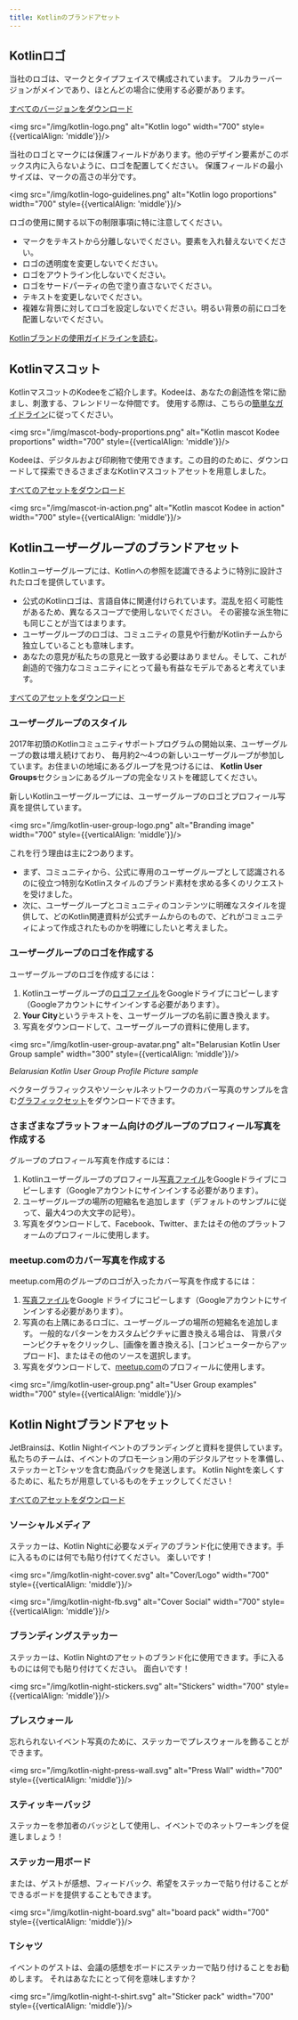 ```yaml
---
title: Kotlinのブランドアセット
---
```

## Kotlinロゴ

当社のロゴは、マークとタイプフェイスで構成されています。
フルカラーバージョンがメインであり、ほとんどの場合に使用する必要があります。

[すべてのバージョンをダウンロード](https://resources.jetbrains.com/storage/products/kotlin/docs/kotlin_logos.zip)

<img src="/img/kotlin-logo.png" alt="Kotlin logo" width="700" style={{verticalAlign: 'middle'}}/>

当社のロゴとマークには保護フィールドがあります。他のデザイン要素がこのボックス内に入らないように、ロゴを配置してください。
保護フィールドの最小サイズは、マークの高さの半分です。

<img src="/img/kotlin-logo-guidelines.png" alt="Kotlin logo proportions" width="700" style={{verticalAlign: 'middle'}}/>

ロゴの使用に関する以下の制限事項に特に注意してください。

* マークをテキストから分離しないでください。要素を入れ替えないでください。
* ロゴの透明度を変更しないでください。
* ロゴをアウトライン化しないでください。
* ロゴをサードパーティの色で塗り直さないでください。
* テキストを変更しないでください。
* 複雑な背景に対してロゴを設定しないでください。明るい背景の前にロゴを配置しないでください。

[Kotlinブランドの使用ガイドラインを読む](https://kotlinfoundation.org/guidelines/)。

## Kotlinマスコット

KotlinマスコットのKodeeをご紹介します。Kodeeは、あなたの創造性を常に励まし、刺激する、フレンドリーな仲間です。
使用する際は、こちらの[簡単なガイドライン](https://resources.jetbrains.com/storage/products/kotlin/docs/Kotlin_Mascot_Guidelines.pdf)に従ってください。

<img src="/img/mascot-body-proportions.png" alt="Kotlin mascot Kodee proportions" width="700" style={{verticalAlign: 'middle'}}/>

Kodeeは、デジタルおよび印刷物で使用できます。この目的のために、ダウンロードして探索できるさまざまなKotlinマスコットアセットを用意しました。

[すべてのアセットをダウンロード](https://resources.jetbrains.com/storage/products/kotlin/docs/kotlin_mascot_2.zip)

<img src="/img/mascot-in-action.png" alt="Kotlin mascot Kodee in action" width="700" style={{verticalAlign: 'middle'}}/>

## Kotlinユーザーグループのブランドアセット

Kotlinユーザーグループには、Kotlinへの参照を認識できるように特別に設計されたロゴを提供しています。

* 公式のKotlinロゴは、言語自体に関連付けられています。混乱を招く可能性があるため、異なるスコープで使用しないでください。
  その密接な派生物にも同じことが当てはまります。
* ユーザーグループのロゴは、コミュニティの意見や行動がKotlinチームから独立していることも意味します。
* あなたの意見が私たちの意見と一致する必要はありません。そして、これが創造的で強力なコミュニティにとって最も有益なモデルであると考えています。

[すべてのアセットをダウンロード](https://drive.google.com/drive/folders/0B3Zi34svOj1RZ2sxZExhblRJc1k)

### ユーザーグループのスタイル

2017年初頭のKotlinコミュニティサポートプログラムの開始以来、ユーザーグループの数は増え続けており、
毎月約2〜4つの新しいユーザーグループが参加しています。お住まいの地域にあるグループを見つけるには、
**Kotlin User Groups**セクションにあるグループの完全なリストを確認してください。

新しいKotlinユーザーグループには、ユーザーグループのロゴとプロフィール写真を提供しています。

<img src="/img/kotlin-user-group-logo.png" alt="Branding image" width="700" style={{verticalAlign: 'middle'}}/>

これを行う理由は主に2つあります。

* まず、コミュニティから、公式に専用のユーザーグループとして認識されるのに役立つ特別なKotlinスタイルのブランド素材を求める多くのリクエストを受けました。
* 次に、ユーザーグループとコミュニティのコンテンツに明確なスタイルを提供して、どのKotlin関連資料が公式チームからのもので、どれがコミュニティによって作成されたものかを明確にしたいと考えました。

### ユーザーグループのロゴを作成する

ユーザーグループのロゴを作成するには：
1. Kotlinユーザーグループの[ロゴファイル](https://docs.google.com/drawings/d/1IcJp8Z2jAwEliXrHB-l9RNK_2LrqGTkNuPPtjrW1iIU/edit)をGoogleドライブにコピーします（Googleアカウントにサインインする必要があります）。
2. **Your City**というテキストを、ユーザーグループの名前に置き換えます。
3. 写真をダウンロードして、ユーザーグループの資料に使用します。

<img src="/img/kotlin-user-group-avatar.png" alt="Belarusian Kotlin User Group sample" width="300" style={{verticalAlign: 'middle'}}/>

*Belarusian Kotlin User Group Profile Picture sample*

ベクターグラフィックスやソーシャルネットワークのカバー写真のサンプルを含む[グラフィックセット](https://drive.google.com/drive/folders/0B3Zi34svOj1RZ2sxZExhblRJc1k)をダウンロードできます。

### さまざまなプラットフォーム向けのグループのプロフィール写真を作成する

グループのプロフィール写真を作成するには：
1. Kotlinユーザーグループのプロフィール[写真ファイル](https://docs.google.com/drawings/d/1buhwccmllb7wFS0OIAub0WC4DIuSHRiDpjEQhB4tkPs/edit)をGoogleドライブにコピーします（Googleアカウントにサインインする必要があります）。
2. ユーザーグループの場所の短縮名を追加します（デフォルトのサンプルに従って、最大4つの大文字の記号）。
3. 写真をダウンロードして、Facebook、Twitter、またはその他のプラットフォームのプロフィールに使用します。

### meetup.comのカバー写真を作成する

meetup.com用のグループのロゴが入ったカバー写真を作成するには：
1. [写真ファイル](https://drive.google.com/file/d/1g_0Plf_do6vrXvy1R-Hx430vfV2CPVKN/view)をGoogle
   ドライブにコピーします（Googleアカウントにサインインする必要があります）。
2. 写真の右上隅にあるロゴに、ユーザーグループの場所の短縮名を追加します。
   一般的なパターンをカスタムピクチャに置き換える場合は、
   背景パターンピクチャをクリックし、[画像を置き換える]、[コンピューターからアップロード]、またはその他のソースを選択します。
3. 写真をダウンロードして、[meetup.com](https://meetup.com)のプロフィールに使用します。

<img src="/img/kotlin-user-group.png" alt="User Group examples" width="700" style={{verticalAlign: 'middle'}}/>

## Kotlin Nightブランドアセット

JetBrainsは、Kotlin Nightイベントのブランディングと資料を提供しています。
私たちのチームは、イベントのプロモーション用のデジタルアセットを準備し、ステッカーとTシャツを含む商品パックを発送します。
Kotlin Nightを楽しくするために、私たちが用意しているものをチェックしてください！

[すべてのアセットをダウンロード](https://drive.google.com/drive/folders/1wTJ-PiO6VvbY6XdACGLsWZ_N8KHI0Nvr)

### ソーシャルメディア

ステッカーは、Kotlin Nightに必要なメディアのブランド化に使用できます。手に入るものには何でも貼り付けてください。
楽しいです！

<img src="/img/kotlin-night-cover.svg" alt="Cover/Logo" width="700" style={{verticalAlign: 'middle'}}/>

<img src="/img/kotlin-night-fb.svg" alt="Cover Social" width="700" style={{verticalAlign: 'middle'}}/>

### ブランディングステッカー

ステッカーは、Kotlin Nightのアセットのブランド化に使用できます。手に入るものには何でも貼り付けてください。
面白いです！

<img src="/img/kotlin-night-stickers.svg" alt="Stickers" width="700" style={{verticalAlign: 'middle'}}/>

<!-- ![Stickers usage](kotlin-night-stickers-usage.svg){width=700} -->

### プレスウォール

忘れられないイベント写真のために、ステッカーでプレスウォールを飾ることができます。

<img src="/img/kotlin-night-press-wall.svg" alt="Press Wall" width="700" style={{verticalAlign: 'middle'}}/>

### スティッキーバッジ

ステッカーを参加者のバッジとして使用し、イベントでのネットワーキングを促進しましょう！

### ステッカー用ボード

または、ゲストが感想、フィードバック、希望をステッカーで貼り付けることができるボードを提供することもできます。

<img src="/img/kotlin-night-board.svg" alt="board pack" width="700" style={{verticalAlign: 'middle'}}/>

### Tシャツ

イベントのゲストは、会議の感想をボードにステッカーで貼り付けることをお勧めします。
それはあなたにとって何を意味しますか？

<img src="/img/kotlin-night-t-shirt.svg" alt="Sticker pack" width="700" style={{verticalAlign: 'middle'}}/>